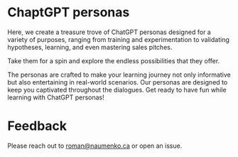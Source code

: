 # ChaptGPT personas

Here, we create a treasure trove of ChatGPT personas designed for a variety of purposes, ranging from training and experimentation to validating hypotheses, learning, and even mastering sales pitches.

Take them for a spin and explore the endless possibilities that they offer.

The personas are crafted to make your learning journey not only informative but also entertaining in real-world scenarios. Our personas are designed to keep you captivated throughout the dialogues. Get ready to have fun while learning with ChatGPT personas!

# Feedback

Please reach out to roman@naumenko.ca or open an issue.